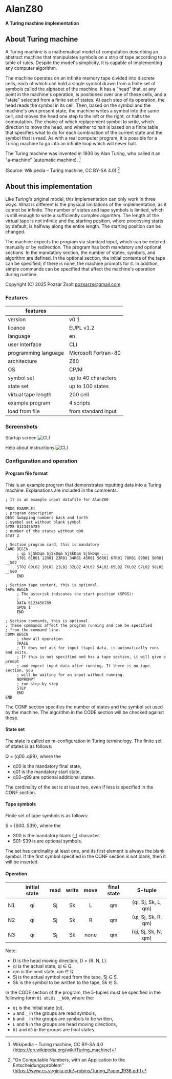 # AlanZ80

**A Turing machine implementation**  

## About Turing machine

A Turing machine is a mathematical model of computation describing an abstract machine that manipulates symbols on a strip of tape according to a table of rules. Despite the model's simplicity, it is capable of implementing any
computer algorithm.

The machine operates on an infinite memory tape divided into discrete cells, each of which can hold a single symbol drawn from a finite set of symbols called the alphabet of the machine. It has a "head" that, at any point in the machine's operation, is positioned over one of these cells, and a "state" selected from a finite set of states. At each step of its operation, the head reads the symbol in its cell. Then, based on the symbol and the machine's own present state, the machine writes a symbol into the same cell, and moves the head one step to the left or the right, or halts the computation. The choice of which replacement symbol to write, which direction to move the head, and whether to halt is based on a finite table that specifies what to do for each combination of the current state and the symbol that is read. As with a real computer program, it is possible for a Turing machine to go into an infinite loop which will never halt.

The Turing machine was invented in 1936 by Alan Turing, who called it an "a-machine" (automatic machine). [^1]

(Source: Wikipedia – Turing machine, CC BY-SA 4.0) [^2]


## About this implementation

Like Turing's original model, this implementation can only work in three ways. What is different is the physical limitations of the implementation, as it cannot be infinite. The number of states and tape symbols is limited, which is still enough to write a sufficiently complex algorithm. The length of the virtual tape is not infinite and the starting position, where processing starts by default, is halfway along the entire length. The starting position can be changed.

The machine expects the program via standard input, which can be entered manually or by redirection. The program has both mandatory and optional sections. In the mandatory section, the number of states, symbols, and algorithm are defined. In the optional section, the initial contents of the tape can be specified; if there is none, the machine prompts for it. In addition, simple commands can be specified that affect the machine's operation during runtime.

Copyright (C) 2025 Pozsár Zsolt <pozsarzs@gmail.com>  


### Features

|features                |                                                     |
|------------------------|-----------------------------------------------------|
|version                 |v0.1                                                 |
|licence                 |EUPL v1.2                                            |
|language                |en                                                   |
|user interface          |CLI                                                  |
|programming language    |Microsoft Fortran-80                                 |
|architecture            |Z80                                                  |
|OS                      |CP/M                                                 |
|symbol set              |up to 40 characters                                  |
|state set               |up to 100 states                                     |
|virtual tape length     |200 cell                                             |
|example program         |4 scripts                                            |
|load from file          |from standard input                                  |


### Screenshots

Startup screen
![CLI](startup.png)

Help about instructions
![CLI](numswap.png)


### Configuration and operation

#### Program file format

This is an example program that demonstrates inputting data into a Turing machine. Explanations are included in the comments.

```
; It is an example input datafile for AlanZ80

PROG EXAMPLE1
; program description
DESC Swapping numbers back and forth                                           
; symbol set without blank symbol
SYMB 0123456789
; number of the states without q00
STAT 2

; Section program card, this is mandatory
CARD BEGIN
     ; qi SjSkDqm SjSkDqm SjSkDqm SjSkDqm ...
     ST01 01R01 12R01 23R01 34R01 45R01 56R01 67R01 78R01 89R01 90R01 __S02
     ST02 09L02 10L02 21L02 32L02 43L02 54L02 65L02 76L02 87L02 98L02 __S00
     END

; Section tape content, this is optional.
TAPE BEGIN
     ; The asterisk indicates the start position (SPOS):
     ;    *
     DATA 0123456789
     SPOS 1
     END
                                                                                
; Section commands, this is optional.
; These commands affect the program running and can be specified 
; from the command line.
COMM BEGIN
     ; show all operation
     TRACE
     ; It does not ask for input (tape) data, it automatically runs and exits.
     ; If this is not specified and has a tape section, it will give a prompt
     ; and expect input data after running. If there is no tape section, you
     ; will be waiting for an input without running.
     NOPROMPT
     ; run step-by-step
     STEP
     END
END
```

The CONF section specifies the number of states and the symbol set used by the machine. The algorithm in the CODE section will be checked against these.

#### State set

The state is called an m-configuration in Turing terminology. The finite set of states is as follows:

Q = {q00..q99}, where the

- q00 is the mandatory final state,
- q01 is the mandatory start state,
- q02-q99 are optional additional states.

The cardinality of the set is at least two, even if less is specified in the CONF section.

#### Tape symbols

Finite set of tape symbols is as follows:

S = {S00..S39}, where the

- S00 is the mandatory blank (_) character.
- S01-S39 is are optional symbols.

The set has cardinality at least one, and its first element is always the blank
symbol. If the first symbol specified in the CONF section is not blank, then it
will be inserted.

#### Operation

|   |initial state|read|write|move|final state|      5-tuple      |
|:-:|:-----------:|:--:|:---:|:--:|:---------:|:-----------------:|
|N1 |      qi     | Sj | Sk  | L  |    qm     |(qi, Sj, Sk, L, qm)|	
|N2 |      qi     | Sj | Sk  | R  |    qm     |(qi, Sj, Sk, R, qm)|	
|N3 |      qi     | Sj | Sk  |none|    qm     |(qi, Sj, Sk, N, qm)|	

Note:
- D is the head moving direction, D = {R, N, L}.
- qi is the actual state, qi ∈ Q.
- qm is the next state, qm ∈ Q.
- Sj is the actual symbol read from the tape, Sj ∈ S.
- Sk is the symbol to be written to the tape, Sk ∈ S.

In the CODE section of the program, the 5-tuples must be specified in the
following form `01 abL01 __N00`, where the:
- `01` is the initial state (qi),
- `a` and `_` in the groups are read symbols,
- `b` and `_` in the groups are symbols to be written,
- `L` and `N` in the groups are head moving directions,
- `01` and `00` in the groups are final states.

[^1]: Wikipedia – Turing machine, CC BY-SA 4.0
      (https://en.wikipedia.org/wiki/Turing_machine)

[^2]: "On Computable Numbers, with an Application to the Entscheidungsproblem"
      (https://www.cs.virginia.edu/~robins/Turing_Paper_1936.pdf)

